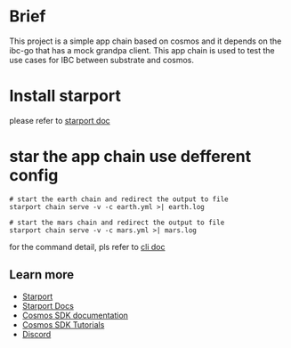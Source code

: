 # Brief
This project is a simple app chain based on cosmos and it  depends on the ibc-go that has a mock grandpa client. This app chain is used to test the use cases for IBC between substrate and cosmos.

# Install starport
please refer to [starport doc](https://docs.starport.network/guide/install.html)
# star the app chain use defferent config
```
# start the earth chain and redirect the output to file
starport chain serve -v -c earth.yml >| earth.log

# start the mars chain and redirect the output to file
starport chain serve -v -c mars.yml >| mars.log
```
for the command detail, pls refer to [cli doc](https://docs.starport.network/cli/)

## Learn more

- [Starport](https://github.com/tendermint/starport)
- [Starport Docs](https://docs.starport.network)
- [Cosmos SDK documentation](https://docs.cosmos.network)
- [Cosmos SDK Tutorials](https://tutorials.cosmos.network)
- [Discord](https://discord.gg/7fwqwc3afK)
